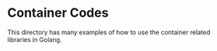 # Container Codes
This directory has many examples of how to use the container related libraries in Golang.